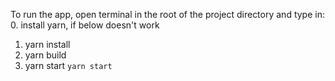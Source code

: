 To run the app, open terminal in the root of the project directory and type in:
0. install yarn, if below doesn't work
1. yarn install 
2. yarn build
3. yarn start
`yarn start`
